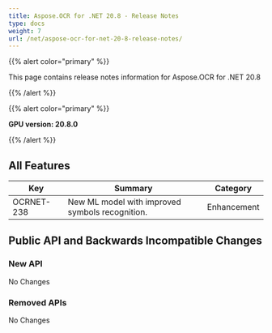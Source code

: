 ```yaml
---
title: Aspose.OCR for .NET 20.8 - Release Notes
type: docs
weight: 7
url: /net/aspose-ocr-for-net-20-8-release-notes/
---
```


{{% alert color="primary" %}}

This page contains release notes information for Aspose.OCR for .NET 20.8

{{% /alert %}}

{{% alert color="primary" %}}

**GPU version: 20.8.0**

{{% /alert %}}

## All Features

|Key|Summary|Category|
|---|---|---|
|OCRNET-238|New ML model with improved symbols recognition.|Enhancement|

## Public API and Backwards Incompatible Changes

### New API

No Changes

### Removed APIs

No Changes
